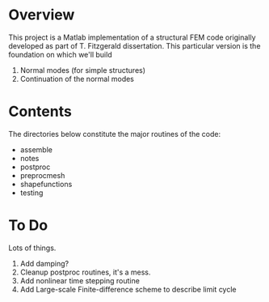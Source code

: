 ﻿# Overview

This project is a Matlab implementation of a structural FEM code originally developed as part of T. Fitzgerald dissertation.  This particular version is the foundation on which we'll build
1. Normal modes (for simple structures)
2. Continuation of the normal modes


# Contents

The directories below constitute the major routines of the code:
- assemble
- notes
- postproc
- preprocmesh
- shapefunctions
- testing

# To Do
Lots of things.
1. Add damping?
2. Cleanup postproc routines, it's a mess.
3. Add nonlinear time stepping routine
4. Add Large-scale Finite-difference scheme to describe limit cycle
